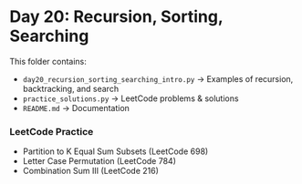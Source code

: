 # Day 20: Recursion, Sorting, Searching

This folder contains:
- `day20_recursion_sorting_searching_intro.py` → Examples of recursion, backtracking, and search
- `practice_solutions.py` → LeetCode problems & solutions
- `README.md` → Documentation

### LeetCode Practice
- Partition to K Equal Sum Subsets (LeetCode 698)
- Letter Case Permutation (LeetCode 784)
- Combination Sum III (LeetCode 216)